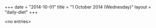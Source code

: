+++
date = "2014-10-01"
title = "1 October 2014 (Wednesday)"
layout = "daily-diet"
+++


\<no entries\>

